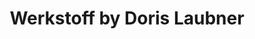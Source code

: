 ---
title: "Werkstoff by Doris Laubner"
url: /darmstadt/werkstoff-by-doris-laubner/
shop: Kleidung
---